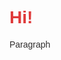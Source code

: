 <!DOCTYPE html>
<html>
	<head>
		<title>Ben Steel Sound</title>
		<meta name="viewport" content="width=device-width, initial-scale=1.0">
		<style>
			h1 {
				font-family: Arial, sans-serif;
				color: #df3a3a;
				text-align: default;
			}
			p {
				font-family: Arial, sans-serif;
				font-size: 14px;
				text-align: default;
				color: #2f2d2d;
			}
		</style>
	</head>
	<body>
		<h1>Hi!</h1>
		<p>Paragraph</p>
	</body>
</html>

